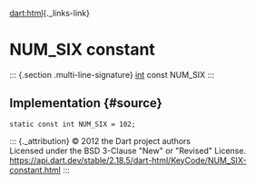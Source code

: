 [dart:html](../../dart-html/dart-html-library){._links-link}

NUM\_SIX constant
=================

::: {.section .multi-line-signature}
[int](../../dart-core/int-class) const NUM\_SIX
:::

Implementation {#source}
--------------

``` {.language-dart data-language="dart"}
static const int NUM_SIX = 102;
```

::: {._attribution}
© 2012 the Dart project authors\
Licensed under the BSD 3-Clause \"New\" or \"Revised\" License.\
<https://api.dart.dev/stable/2.18.5/dart-html/KeyCode/NUM_SIX-constant.html>
:::
